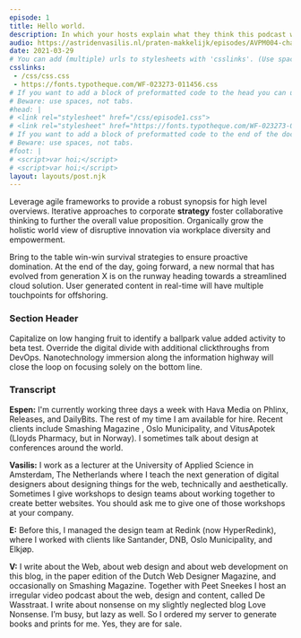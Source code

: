 ```yaml
---
episode: 1
title: Hello world.
description: In which your hosts explain what they think this podcast will be about. 
audio: https://astridenvasilis.nl/praten-makkelijk/episodes/AVPM004-charlie-mulholland.mp3
date: 2021-03-29
# You can add (multiple) urls to stylesheets with 'csslinks'. (Use spaces, not tabs here)
csslinks: 
 - /css/css.css
 - https://fonts.typotheque.com/WF-023273-011456.css
# If you want to add a block of preformatted code to the head you can use 'head'
# Beware: use spaces, not tabs.
#head: |
# <link rel="stylesheet" href="/css/episode1.css">
# <link rel="stylesheet" href="https://fonts.typotheque.com/WF-023273-011456.css">
# If you want to add a block of preformatted code to the end of the document you can use 'foot'
# Beware: use spaces, not tabs.
#foot: |
# <script>var hoi;</script>
# <script>var hoi;</script>
layout: layouts/post.njk
---
```

Leverage agile frameworks to provide a robust synopsis for high level overviews. Iterative approaches to corporate **strategy** foster collaborative thinking to further the overall value proposition. Organically grow the holistic world view of disruptive innovation via workplace diversity and empowerment.

Bring to the table win-win survival strategies to ensure proactive domination. At the end of the day, going forward, a new normal that has evolved from generation X is on the runway heading towards a streamlined cloud solution. User generated content in real-time will have multiple touchpoints for offshoring.

### Section Header

Capitalize on low hanging fruit to identify a ballpark value added activity to beta test. Override the digital divide with additional clickthroughs from DevOps. Nanotechnology immersion along the information highway will close the loop on focusing solely on the bottom line.

### Transcript

**Espen:** I'm currently working three days a week with Hava Media on Phlinx, Releases, and DailyBits. The rest of my time I am available for hire. Recent clients include Smashing Magazine , Oslo Municipality, and VitusApotek (Lloyds Pharmacy, but in Norway). I sometimes talk about design at conferences around the world. 

**Vasilis:** I work as a lecturer at the University of Applied Science in Amsterdam, The Netherlands where I teach the next generation of digital designers about designing things for the web, technically and aesthetically. Sometimes I give workshops to design teams about working together to create better websites. You should ask me to give one of those workshops at your company.

**E:** Before this, I managed the design team at Redink (now HyperRedink), where I worked with clients like Santander, DNB, Oslo Municipality, and Elkjøp. 

**V:** I write about the Web, about web design and about web development on this blog, in the paper edition of the Dutch Web Designer Magazine, and occasionally on Smashing Magazine. Together with Peet Sneekes I host an irregular video podcast about the web, design and content, called De Wasstraat. I write about nonsense on my slightly neglected blog Love Nonsense. I’m busy, but lazy as well. So I ordered my server to generate books and prints for me. Yes, they are for sale.